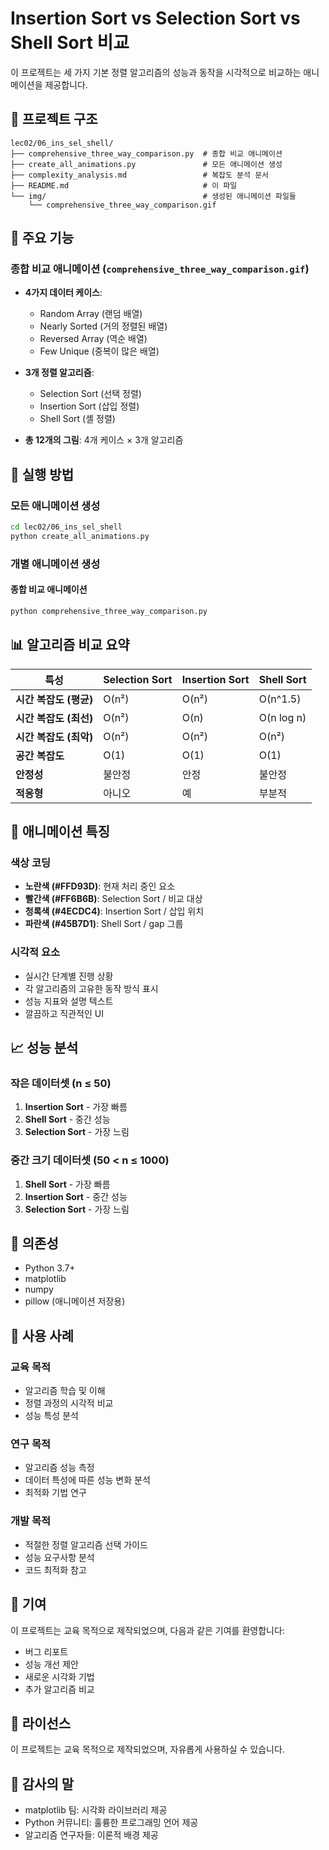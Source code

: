 # Insertion Sort vs Selection Sort vs Shell Sort 비교

이 프로젝트는 세 가지 기본 정렬 알고리즘의 성능과 동작을 시각적으로 비교하는 애니메이션을 제공합니다.

## 📁 프로젝트 구조

```
lec02/06_ins_sel_shell/
├── comprehensive_three_way_comparison.py  # 종합 비교 애니메이션
├── create_all_animations.py               # 모든 애니메이션 생성
├── complexity_analysis.md                 # 복잡도 분석 문서
├── README.md                              # 이 파일
└── img/                                   # 생성된 애니메이션 파일들
    └── comprehensive_three_way_comparison.gif
```

## 🎯 주요 기능

### 종합 비교 애니메이션 (`comprehensive_three_way_comparison.gif`)

- **4가지 데이터 케이스**:

  - Random Array (랜덤 배열)
  - Nearly Sorted (거의 정렬된 배열)
  - Reversed Array (역순 배열)
  - Few Unique (중복이 많은 배열)

- **3개 정렬 알고리즘**:

  - Selection Sort (선택 정렬)
  - Insertion Sort (삽입 정렬)
  - Shell Sort (셸 정렬)

- **총 12개의 그림**: 4개 케이스 × 3개 알고리즘

## 🚀 실행 방법

### 모든 애니메이션 생성

```bash
cd lec02/06_ins_sel_shell
python create_all_animations.py
```

### 개별 애니메이션 생성

#### 종합 비교 애니메이션

```bash
python comprehensive_three_way_comparison.py
```

## 📊 알고리즘 비교 요약

| 특성                   | Selection Sort | Insertion Sort | Shell Sort |
| ---------------------- | -------------- | -------------- | ---------- |
| **시간 복잡도 (평균)** | O(n²)          | O(n²)          | O(n^1.5)   |
| **시간 복잡도 (최선)** | O(n²)          | O(n)           | O(n log n) |
| **시간 복잡도 (최악)** | O(n²)          | O(n²)          | O(n²)      |
| **공간 복잡도**        | O(1)           | O(1)           | O(1)       |
| **안정성**             | 불안정         | 안정           | 불안정     |
| **적응형**             | 아니오         | 예             | 부분적     |

## 🎨 애니메이션 특징

### 색상 코딩

- **노란색 (#FFD93D)**: 현재 처리 중인 요소
- **빨간색 (#FF6B6B)**: Selection Sort / 비교 대상
- **청록색 (#4ECDC4)**: Insertion Sort / 삽입 위치
- **파란색 (#45B7D1)**: Shell Sort / gap 그룹

### 시각적 요소

- 실시간 단계별 진행 상황
- 각 알고리즘의 고유한 동작 방식 표시
- 성능 지표와 설명 텍스트
- 깔끔하고 직관적인 UI

## 📈 성능 분석

### 작은 데이터셋 (n ≤ 50)

1. **Insertion Sort** - 가장 빠름
2. **Shell Sort** - 중간 성능
3. **Selection Sort** - 가장 느림

### 중간 크기 데이터셋 (50 < n ≤ 1000)

1. **Shell Sort** - 가장 빠름
2. **Insertion Sort** - 중간 성능
3. **Selection Sort** - 가장 느림

## 🔧 의존성

- Python 3.7+
- matplotlib
- numpy
- pillow (애니메이션 저장용)

## 📝 사용 사례

### 교육 목적

- 알고리즘 학습 및 이해
- 정렬 과정의 시각적 비교
- 성능 특성 분석

### 연구 목적

- 알고리즘 성능 측정
- 데이터 특성에 따른 성능 변화 분석
- 최적화 기법 연구

### 개발 목적

- 적절한 정렬 알고리즘 선택 가이드
- 성능 요구사항 분석
- 코드 최적화 참고

## 🤝 기여

이 프로젝트는 교육 목적으로 제작되었으며, 다음과 같은 기여를 환영합니다:

- 버그 리포트
- 성능 개선 제안
- 새로운 시각화 기법
- 추가 알고리즘 비교

## 📄 라이선스

이 프로젝트는 교육 목적으로 제작되었으며, 자유롭게 사용하실 수 있습니다.

## 🙏 감사의 말

- matplotlib 팀: 시각화 라이브러리 제공
- Python 커뮤니티: 훌륭한 프로그래밍 언어 제공
- 알고리즘 연구자들: 이론적 배경 제공
